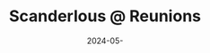 ---
layout: post
title:  "Scanderlous @ Reunions"
date:   2024-05-
image: /images/bob24.png
categories: research    
authors: "Cathy Ji*, Dylan Blau-Edelstein*, Stefan Clarke*, Maxine Peroni-Scharf*, Alexander Raistrick*, Matt Schulz* (*equal contribution)"
video: https://youtu.be/htn4WhPf8gA
venue: Princeton Reunions Battle of the Bands (PBoB 2024)
---